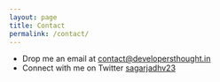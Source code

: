 ```yaml
---
layout: page
title: Contact
permalink: /contact/
---
```


- Drop me an email at [contact@developersthought.in](mailto:contact@developersthought.in)
- Connect with me on Twitter [sagarjadhv23](https://twitter.com/sagarjadhv23)